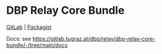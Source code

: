 # DBP Relay Core Bundle

[GitLab](https://gitlab.tugraz.at/dbp/relay/dbp-relay-core-bundle) | [Packagist](https://packagist.org/packages/dbp/relay-core-bundle)

Docs: see <https://gitlab.tugraz.at/dbp/relay/dbp-relay-core-bundle/-/tree/main/docs>

